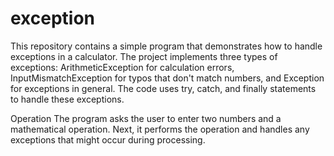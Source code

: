 # exception

This repository contains a simple program that demonstrates how to handle exceptions in a calculator. The project implements three types of exceptions: ArithmeticException for calculation errors, InputMismatchException for typos that don't match numbers, and Exception for exceptions in general. The code uses try, catch, and finally statements to handle these exceptions.

Operation
The program asks the user to enter two numbers and a mathematical operation. Next, it performs the operation and handles any exceptions that might occur during processing.
